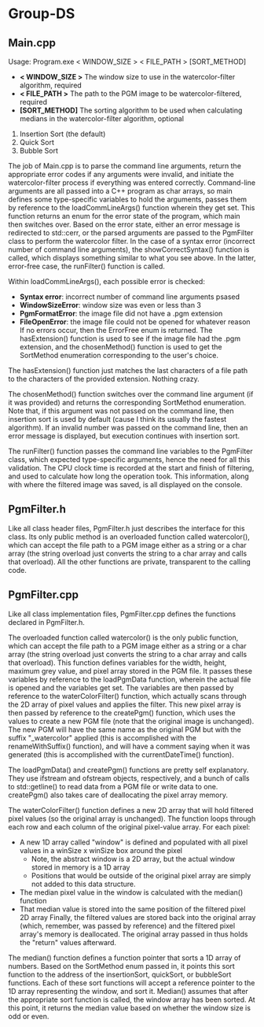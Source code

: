 # Group-DS

## Main.cpp
Usage: Program.exe < WINDOW_SIZE > < FILE_PATH > [SORT_METHOD]
* __< WINDOW_SIZE >__  The window size to use in the watercolor-filter algorithm, required
* __< FILE_PATH >__  The path to the PGM image to be watercolor-filtered, required
* __[SORT_METHOD]__  The sorting algorithm to be used when calculating medians in the watercolor-filter algorithm, optional
1. Insertion Sort (the default)
2. Quick Sort
3. Bubble Sort

The job of Main.cpp is to parse the command line arguments, return the appropriate error codes if any arguments were invalid,
and initiate the watercolor-filter process if everything was entered correctly.  Command-line arguments are all passed into a 
C++ program as char arrays, so main defines some type-specific variables to hold the arguments, passes them by reference to
the loadCommLineArgs() function wherein they get set. This function returns an enum for the error state of the program, which
main then switches over.  Based on the error state, either an error message is redirected to std::cerr, or the parsed
arguments are passed to the PgmFilter class to perform the watercolor filter.  In the case of a syntax error (incorrect
number of command line arguments), the showCorrectSyntax() function is called, which displays something similar to what you
see above.  In the latter, error-free case, the runFilter() function is called.

Within loadCommLineArgs(), each possible error is checked:
* __Syntax error__: incorrect number of command line arguments psased
* __WindowSizeError__: window size was even or less than 3
* __PgmFormatError__: the image file did not have a .pgm extension
* __FileOpenError__: the image file could not be opened for whatever reason
If no errors occur, then the ErrorFree enum is returned.  The hasExtension() function is used to see if the image file had the
.pgm extension, and the chosenMethod() function is used to get the SortMethod enumeration corresponding to the user's choice.

The hasExtension() function just matches the last characters of a file path to the characters of the provided extension.
Nothing crazy.

The chosenMethod() function switches over the command line argument (if it was provided) and returns the corresponding
SortMethod enumeration.  Note that, if this argument was not passed on the command line, then insertion sort is used by default
(cause I think its usually the fastest algorithm).  If an invalid number was passed on the command line, then an error message
is displayed, but execution continues with insertion sort.

The runFilter() function passes the command line variables to the PgmFilter class, which expected type-specific arguments,
hence the need for all this validation.  The CPU clock time is recorded at the start and finish of filtering, and
used to calculate how long the operation took.  This information, along with where the filtered image was saved, is all displayed
on the console.

## PgmFilter.h
Like all class header files, PgmFilter.h just describes the interface for this class.  Its only public method is an
overloaded function called watercolor(), which can accept the file path to a PGM image either as a string or a char array (the
string overload just converts the string to a char array and calls that overload).  All the other functions are private, transparent to the calling code.

## PgmFilter.cpp
Like all class implementation files, PgmFilter.cpp defines the functions declared in PgmFilter.h.

The overloaded function called watercolor() is the only public function, which can accept the file path to a PGM image either
as a string or a char array (the string overload just converts the string to a char array and calls that overload).
This function defines variables for the width, height, maximum grey value, and pixel array stored in the PGM file.
It passes these variables by reference to the loadPgmData function, wherein the actual file is opened and the variables get set.
The variables are then passed by reference to the waterColorFilter() function, which actually scans through the 2D array of
pixel values and applies the filter.  This new pixel array is then passed by reference to the createPgm() function, which uses
the values to create a new PGM file (note that the original image is unchanged).
The new PGM will have the same name as the original PGM but with the suffix "_watercolor" applied (this is accomplished with
the renameWithSuffix() function), and will have a comment saying when it was generated (this is accomplished with the currentDateTime() function).

The loadPgmData() and createPgm() functions are pretty self explanatory.  They use ifstream and ofstream objects, respectively, and a bunch of calls to std::getline() to read data from a PGM file or write data to one.  createPgm() also takes care of deallocating the pixel array memory.

The waterColorFilter() function defines a new 2D array that will hold filtered pixel values (so the original array is unchanged).
The function loops through each row and each column of the original pixel-value array.
For each pixel:
* A new 1D array called "window" is defined and populated with all pixel values in a winSize x winSize box around the pixel
  * Note, the abstract window is a 2D array, but the actual window stored in memory is a 1D array
  * Positions that would be outside of the original pixel array are simply not added to this data structure.
* The median pixel value in the window is calculated with the median() function
* That median value is stored into the same position of the filtered pixel 2D array
Finally, the filtered values are stored back into the original array (which, remember, was passed by reference) and the
filtered pixel array's memory is deallocated.  The original array passed in thus holds the "return" values afterward.

The median() function defines a function pointer that sorts a 1D array of numbers.  Based on the SortMethod enum passed in,
it points this sort function to the address of the insertionSort, quickSort, or bubbleSort functions.  Each of these sort
functions will accept a reference pointer to the 1D array representing the window, and sort it.  Median() assumes that after
the appropriate sort function is called, the window array has been sorted.  At this point, it returns the median value based on whether the window size is odd or even.
